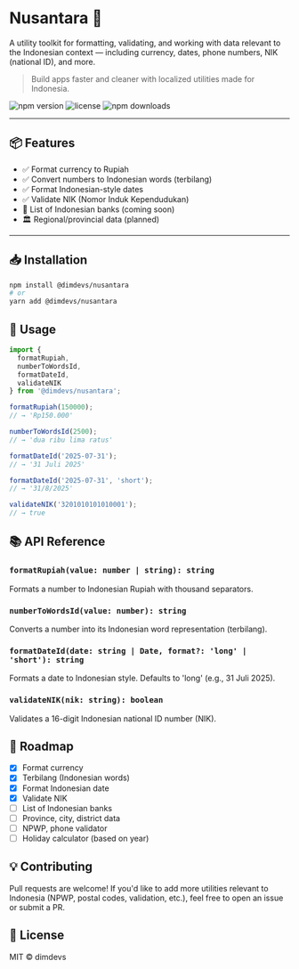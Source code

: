 # Nusantara 🦅

A utility toolkit for formatting, validating, and working with data relevant to the Indonesian context — including currency, dates, phone numbers, NIK (national ID), and more.

> Build apps faster and cleaner with localized utilities made for Indonesia.

![npm version](https://img.shields.io/npm/v/@dimdevs/nusantara)
![license](https://img.shields.io/npm/l/@dimdevs/nusantara)
![npm downloads](https://img.shields.io/npm/dm/@dimdevs/nusantara)

---

## 📦 Features

- ✅ Format currency to Rupiah
- ✅ Convert numbers to Indonesian words (terbilang)
- ✅ Format Indonesian-style dates
- ✅ Validate NIK (Nomor Induk Kependudukan)
- 🏦 List of Indonesian banks (coming soon)
- 🏛️ Regional/provincial data (planned)

---

## 📥 Installation

```bash
npm install @dimdevs/nusantara
# or
yarn add @dimdevs/nusantara
```

## 🚀 Usage

```ts
import {
  formatRupiah,
  numberToWordsId,
  formatDateId,
  validateNIK
} from '@dimdevs/nusantara';

formatRupiah(150000); 
// → 'Rp150.000'

numberToWordsId(2500);
// → 'dua ribu lima ratus'

formatDateId('2025-07-31');
// → '31 Juli 2025'

formatDateId('2025-07-31', 'short');
// → '31/8/2025'

validateNIK('3201010101010001');
// → true
```

## 📚 API Reference

### `formatRupiah(value: number | string): string`
Formats a number to Indonesian Rupiah with thousand separators.

### `numberToWordsId(value: number): string`
Converts a number into its Indonesian word representation (terbilang).

### `formatDateId(date: string | Date, format?: 'long' | 'short'): string`
Formats a date to Indonesian style. Defaults to 'long' (e.g., 31 Juli 2025).

### `validateNIK(nik: string): boolean`
Validates a 16-digit Indonesian national ID number (NIK).

## 🔧 Roadmap

- [x] Format currency
- [x] Terbilang (Indonesian words)
- [x] Format Indonesian date
- [x] Validate NIK
- [ ] List of Indonesian banks
- [ ] Province, city, district data
- [ ] NPWP, phone validator
- [ ] Holiday calculator (based on year)

## 💡 Contributing
Pull requests are welcome!
If you'd like to add more utilities relevant to Indonesia (NPWP, postal codes, validation, etc.), feel free to open an issue or submit a PR.

## 📄 License
MIT © dimdevs